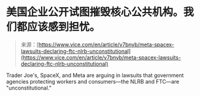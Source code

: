 <!--yml

category: 未分类

date: 2024-05-27 14:29:01

-->

# 美国企业公开试图摧毁核心公共机构。我们都应该感到担忧。

> 来源：[https://www.vice.com/en/article/v7bnyb/meta-spacex-lawsuits-declaring-ftc-nlrb-unconstitutional](https://www.vice.com/en/article/v7bnyb/meta-spacex-lawsuits-declaring-ftc-nlrb-unconstitutional)

Trader Joe's, SpaceX, and Meta are arguing in lawsuits that government agencies protecting workers and consumers—the NLRB and FTC—are "unconstitutional."
